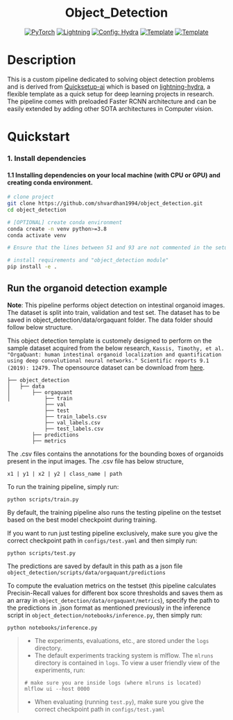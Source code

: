 

<div align="center">

# Object_Detection
<a href="https://pytorch.org/get-started/locally/"><img alt="PyTorch" src="https://img.shields.io/badge/PyTorch-ee4c2c?logo=pytorch&logoColor=white"></a>
<a href="https://pytorchlightning.ai/"><img alt="Lightning" src="https://img.shields.io/badge/-Lightning-792ee5?logo=pytorchlightning&logoColor=white"></a>
<a href="https://hydra.cc/"><img alt="Config: Hydra" src="https://img.shields.io/badge/Config-Hydra-89b8cd"></a>
<a href="https://github.com/HelmholtzAI-Consultants-Munich/ML-Pipeline-Template"><img alt="Template" src="https://img.shields.io/badge/-Lightning--Hydra--Template-017F2F?style=flat&logo=github&labelColor=gray"></a>
<a href="https://github.com/pyscaffold/pyscaffoldext-dsproject"><img alt="Template" src="https://img.shields.io/badge/-Pyscaffold--Datascience-017F2F?style=flat&logo=github&labelColor=gray"></a>

</div>

# Description
This is a custom pipeline dedicated to solving object detection problems and is derived from [Quicksetup-ai](https://quicksetup-ai.readthedocs.io/en/latest/) which is based on [lightning-hydra](https://github.com/ashleve/lightning-hydra-template), a flexible template as a quick setup for deep learning projects in research. The pipeline comes with preloaded Faster RCNN architecture and can be easily extended by adding other SOTA architectures in Computer vision. 

# Quickstart

### 1. Install dependencies

#### 1.1 Installing dependencies on your local machine (with CPU or GPU) and creating conda environment.

```bash
# clone project
git clone https://github.com/shvardhan1994/object_detection.git
cd object_detection

# [OPTIONAL] create conda environment
conda create -n venv python>=3.8
conda activate venv

# Ensure that the lines between 51 and 93 are not commented in the setup.cfg file.

# install requirements and "object_detection module"
pip install -e .
```

## Run the organoid detection example

**Note**: This pipeline performs object detection on intestinal organoid images. The dataset is split into train, validation and test set. The dataset has to be saved in object_detection/data/orgaquant folder. The data folder should follow below structure. 

This object detection template is customely designed to perform on the sample dataset acquired from the below research,
`Kassis, Timothy, et al. "OrgaQuant: human intestinal organoid localization and quantification using deep convolutional neural networks." Scientific reports 9.1 (2019): 12479.`
The opensource dataset can be download from [here](https://osf.io/etz8r).
```
├── object_detection                             
│   ├── data                               
│       ├── orgaquant                             
│           ├── train
            ├── val
            ├── test
            ├── train_labels.csv
            ├── val_labels.csv
            ├── test_labels.csv
        ├── predictions
        ├── metrics
```
The .csv files contains the annotations for the bounding boxes of organoids present in the input images. The .csv file has below structure,

```x1 | y1 | x2 | y2 | class_name | path```


To run the training pipeline, simply run:
```
python scripts/train.py

```

By default, the training pipeline also runs the testing pipeline on the testset based on the best model checkpoint during training.

If you want to run just testing pipeline exclusively, make sure you give the correct checkpoint path in `configs/test.yaml` and then simply run:
```
python scripts/test.py

```
The predictions are saved by default in this path as a json file `object_detection/scripts/data/orgaquant/predictions`

To compute the evaluation metrics on the testset (this pipeline calculates Precisin-Recall values for different box score thresholds and saves them as an array in `object_detection/data/orgaquant/metrics`), specify the path to the predictions in .json format as mentioned previously in the inference script in `object_detection/notebooks/inference.py`, then simply run:

```
python notebooks/inference.py

```


> * The experiments, evaluations, etc., are stored under the `logs` directory.
> * The default experiments tracking system is mlflow. The `mlruns` directory is contained in `logs`. To view a user friendly view of the experiments, run:
> ```
> # make sure you are inside logs (where mlruns is located)
> mlflow ui --host 0000
> ```
> * When evaluating (running `test.py`), make sure you give the correct checkpoint path in `configs/test.yaml`

